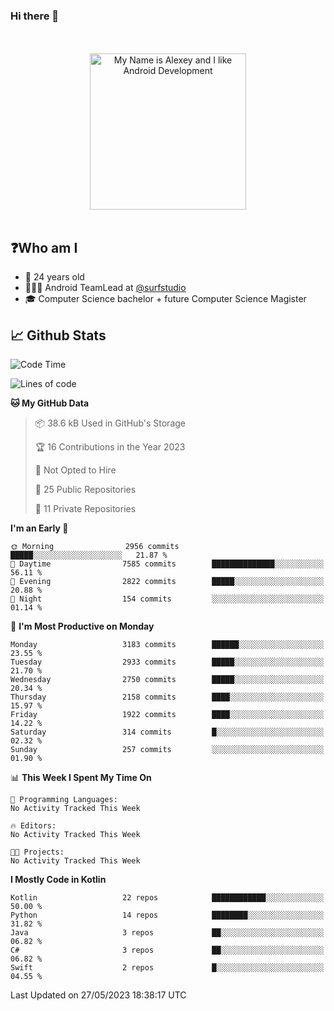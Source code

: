 ### Hi there 👋

<!-- [![Alex's GitHub stats](https://github-readme-stats.vercel.app/api?username=blessedbyjobs)](https://github.com/anuraghazra/github-readme-stats) -->

<!--
**blessedbyjobs/blessedbyjobs** is a ✨ _special_ ✨ repository because its `README.md` (this file) appears on your GitHub profile.


Here are some ideas to get you started:

- 🔭 I’m currently working on ...
- 🌱 I’m currently learning ...
- 👯 I’m looking to collaborate on ...
- 🤔 I’m looking for help with ...
- 💬 Ask me about ...
- 📫 How to reach me: ...
- 😄 Pronouns: ...
- ⚡ Fun fact: ...
-->

<div align="center">
  <br />
  <br />
  <img height="250" alt="My Name is Alexey and I like Android Development" src="images/maxwell_cat.gif" />
  <br />
  <br />

</div>

## ❓Who am I

- 🤵 24 years old
- 👨🏼‍💻 Android TeamLead at [@surfstudio](https://github.com/surfstudio)
- 🎓 Computer Science bachelor + future Computer Science Magister

## 📈 Github Stats

<!--START_SECTION:waka-->
![Code Time](http://img.shields.io/badge/Code%20Time-0%20secs-blue)

![Lines of code](https://img.shields.io/badge/From%20Hello%20World%20I%27ve%20Written-1.5%20million%20lines%20of%20code-blue)

**🐱 My GitHub Data** 

> 📦 38.6 kB Used in GitHub's Storage 
 > 
> 🏆 16 Contributions in the Year 2023
 > 
> 🚫 Not Opted to Hire
 > 
> 📜 25 Public Repositories 
 > 
> 🔑 11 Private Repositories 
 > 
**I'm an Early 🐤** 

```text
🌞 Morning                2956 commits        █████░░░░░░░░░░░░░░░░░░░░   21.87 % 
🌆 Daytime                7585 commits        ██████████████░░░░░░░░░░░   56.11 % 
🌃 Evening                2822 commits        █████░░░░░░░░░░░░░░░░░░░░   20.88 % 
🌙 Night                  154 commits         ░░░░░░░░░░░░░░░░░░░░░░░░░   01.14 % 
```
📅 **I'm Most Productive on Monday** 

```text
Monday                   3183 commits        ██████░░░░░░░░░░░░░░░░░░░   23.55 % 
Tuesday                  2933 commits        █████░░░░░░░░░░░░░░░░░░░░   21.70 % 
Wednesday                2750 commits        █████░░░░░░░░░░░░░░░░░░░░   20.34 % 
Thursday                 2158 commits        ████░░░░░░░░░░░░░░░░░░░░░   15.97 % 
Friday                   1922 commits        ████░░░░░░░░░░░░░░░░░░░░░   14.22 % 
Saturday                 314 commits         █░░░░░░░░░░░░░░░░░░░░░░░░   02.32 % 
Sunday                   257 commits         ░░░░░░░░░░░░░░░░░░░░░░░░░   01.90 % 
```


📊 **This Week I Spent My Time On** 

```text
💬 Programming Languages: 
No Activity Tracked This Week

🔥 Editors: 
No Activity Tracked This Week

🐱‍💻 Projects: 
No Activity Tracked This Week
```

**I Mostly Code in Kotlin** 

```text
Kotlin                   22 repos            ████████████░░░░░░░░░░░░░   50.00 % 
Python                   14 repos            ████████░░░░░░░░░░░░░░░░░   31.82 % 
Java                     3 repos             ██░░░░░░░░░░░░░░░░░░░░░░░   06.82 % 
C#                       3 repos             ██░░░░░░░░░░░░░░░░░░░░░░░   06.82 % 
Swift                    2 repos             █░░░░░░░░░░░░░░░░░░░░░░░░   04.55 % 
```




 Last Updated on 27/05/2023 18:38:17 UTC
<!--END_SECTION:waka-->
